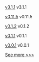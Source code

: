 
[v3.1.1](https://github.com/hyperledger/firefly-ethconnect/releases/tag/v3.1.1) v3.1.1

[v0.11.5](https://github.com/hyperledger/firefly/releases/tag/v0.11.5) v0.11.5

[v0.1.2](https://github.com/hyperledger/firefly-tokens-erc20/releases/tag/v0.1.2) v0.1.2

[v0.1.1](https://github.com/hyperledger/firefly-tokens-erc20/releases/tag/v0.1.1) v0.1.1

[v0.0.1](https://github.com/hyperledger/firefly-helm-charts/releases/tag/v0.0.1) v0.0.1


[See more >>>](https://start-here.hyperledger.org/releases)
